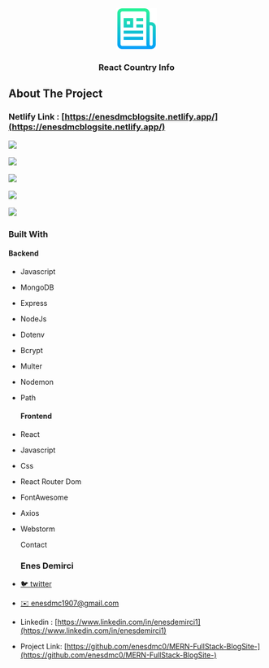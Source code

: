 


<div align="center">
  <a href="https://github.com/github_username/repo_name">
    <img src="images/logo.png" alt="Logo" width="80" height="80">
  </a>
<h3 align="center">React Country Info</h3>
</div>



## About The Project

### Netlify Link :  [https://enesdmcblogsite.netlify.app/](https://enesdmcblogsite.netlify.app/)



![][img-1]

![][img-2]

![][img-3]

![][img-4]

![][img-5]





### Built With

#### 		Backend

- Javascript

- MongoDB

- Express

- NodeJs

- Dotenv

- Bcrypt

- Multer

- Nodemon

- Path

  

  #### Frontend

* React

* Javascript

* Css

* React Router Dom

* FontAwesome

* Axios

* Webstorm

  

  

  Contact

  ### Enes Demirci

- [🐦 twitter](https://twitter.com/enesdmc00) 
- [ ✉️ enesdmc1907@gmail.com]()
- Linkedin : [https://www.linkedin.com/in/enesdemirci1](https://www.linkedin.com/in/enesdemirci1)

- Project Link: [https://github.com/enesdmc0/MERN-FullStack-BlogSite-](https://github.com/enesdmc0/MERN-FullStack-BlogSite-)

  

[img-1]: images/mern1.png
[img-2]: images/mern2.png 
[img-3]: images/mern3.png
[img-4]: images/mern4.png 
[img-5]: images/mern5.png



